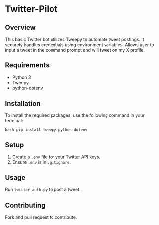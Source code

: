 # Twitter-Pilot

## Overview
This basic Twitter bot utilizes Tweepy to automate tweet postings. It securely handles credentials using environment variables. Allows user to input a tweet in the command prompt and will tweet on my X profile. 

## Requirements
- Python 3
- Tweepy
- python-dotenv

## Installation
To install the required packages, use the following command in your terminal:

```bash pip install tweepy python-dotenv ```

## Setup
1. Create a `.env` file for your Twitter API keys.
2. Ensure `.env` is in `.gitignore`.

## Usage
Run `twitter_auth.py` to post a tweet.

## Contributing
Fork and pull request to contribute.